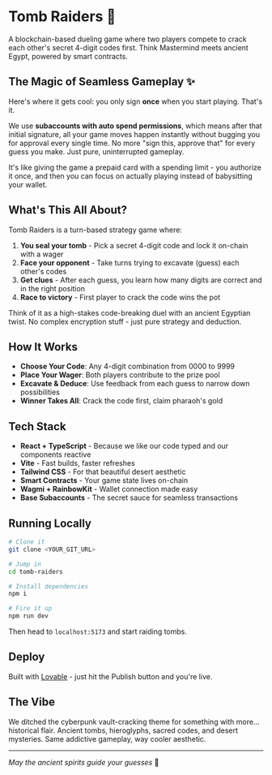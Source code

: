 # Tomb Raiders 🏺

A blockchain-based dueling game where two players compete to crack each other's secret 4-digit codes first. Think Mastermind meets ancient Egypt, powered by smart contracts.

## The Magic of Seamless Gameplay ✨

Here's where it gets cool: you only sign **once** when you start playing. That's it.

We use **subaccounts with auto spend permissions**, which means after that initial signature, all your game moves happen instantly without bugging you for approval every single time. No more "sign this, approve that" for every guess you make. Just pure, uninterrupted gameplay.

It's like giving the game a prepaid card with a spending limit - you authorize it once, and then you can focus on actually playing instead of babysitting your wallet.

## What's This All About?

Tomb Raiders is a turn-based strategy game where:

1. **You seal your tomb** - Pick a secret 4-digit code and lock it on-chain with a wager
2. **Face your opponent** - Take turns trying to excavate (guess) each other's codes
3. **Get clues** - After each guess, you learn how many digits are correct and in the right position
4. **Race to victory** - First player to crack the code wins the pot

Think of it as a high-stakes code-breaking duel with an ancient Egyptian twist. No complex encryption stuff - just pure strategy and deduction.

## How It Works

- **Choose Your Code**: Any 4-digit combination from 0000 to 9999
- **Place Your Wager**: Both players contribute to the prize pool
- **Excavate & Deduce**: Use feedback from each guess to narrow down possibilities
- **Winner Takes All**: Crack the code first, claim pharaoh's gold

## Tech Stack

- **React + TypeScript** - Because we like our code typed and our components reactive
- **Vite** - Fast builds, faster refreshes
- **Tailwind CSS** - For that beautiful desert aesthetic
- **Smart Contracts** - Your game state lives on-chain
- **Wagmi + RainbowKit** - Wallet connection made easy
- **Base Subaccounts** - The secret sauce for seamless transactions

## Running Locally

```sh
# Clone it
git clone <YOUR_GIT_URL>

# Jump in
cd tomb-raiders

# Install dependencies
npm i

# Fire it up
npm run dev
```

Then head to `localhost:5173` and start raiding tombs.

## Deploy

Built with [Lovable](https://lovable.dev) - just hit the Publish button and you're live.

## The Vibe

We ditched the cyberpunk vault-cracking theme for something with more... historical flair. Ancient tombs, hieroglyphs, sacred codes, and desert mysteries. Same addictive gameplay, way cooler aesthetic.

---

*May the ancient spirits guide your guesses* 🔮
